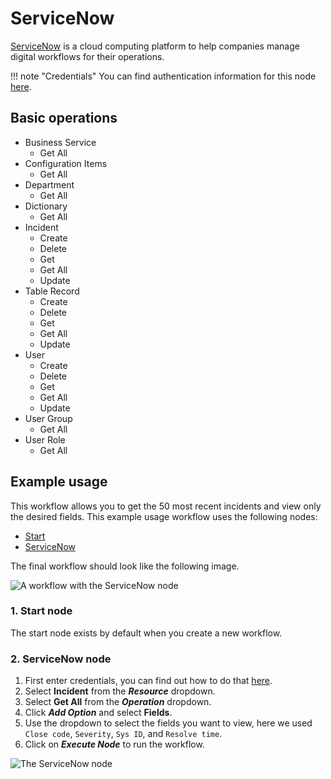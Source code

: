 # ServiceNow

[ServiceNow](https://www.servicenow.com/) is a cloud computing platform to help companies manage digital workflows for their operations.

!!! note "Credentials"
    You can find authentication information for this node [here](/integrations/builtin/credentials/servicenow/).


## Basic operations

* Business Service
    * Get All
* Configuration Items
    * Get All
* Department
    * Get All
* Dictionary
    * Get All
* Incident
    * Create
    * Delete
    * Get
    * Get All
    * Update
* Table Record
    * Create
    * Delete
    * Get
    * Get All
    * Update
* User
    * Create
    * Delete
    * Get
    * Get All
    * Update
* User Group
    * Get All
* User Role
    * Get All

## Example usage

This workflow allows you to get the 50 most recent incidents and view only the desired fields. This example usage workflow uses the following nodes:

- [Start](/integrations/builtin/core-nodes/n8n-nodes-base.start/)
- [ServiceNow]()

The final workflow should look like the following image.

![A workflow with the ServiceNow node](/_images/integrations/builtin/app-nodes/servicenow/workflow.png)

### 1. Start node

The start node exists by default when you create a new workflow.

### 2. ServiceNow node

1. First enter credentials, you can find out how to do that [here](/integrations/builtin/credentials/servicenow/).
2. Select **Incident** from the ***Resource*** dropdown.
3. Select **Get All** from the ***Operation*** dropdown.
4. Click ***Add Option*** and select **Fields**.
5. Use the dropdown to select the fields you want to view, here we used `Close code`, `Severity`, `Sys ID`, and `Resolve time`.
6. Click on ***Execute Node*** to run the workflow.

![The ServiceNow node](/_images/integrations/builtin/app-nodes/servicenow/servicenow_node.png)
